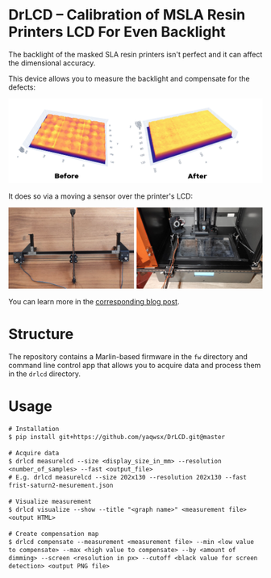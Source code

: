# DrLCD – Calibration of MSLA Resin Printers LCD For Even Backlight

The backlight of the masked SLA resin printers isn't perfect and it can affect
the dimensional accuracy.

This device allows you to measure the backlight and compensate for the defects:

![Illustration](assets/banner.png)

It does so via a moving a sensor over the printer's LCD:

![The device](assets/device.png)

You can learn more in the [corresponding blog
post](https://blog.honzamrazek.cz/2022/12/about-the-successful-quest-for-perfect-msla-printer-uv-backlight/).

# Structure

The repository contains a Marlin-based firmware in the `fw` directory and
command line control app that allows you to acquire data and process them in the
`drlcd` directory.

# Usage

```
# Installation
$ pip install git+https://github.com/yaqwsx/DrLCD.git@master

# Acquire data
$ drlcd measurelcd --size <display_size_in_mm> --resolution <number_of_samples> --fast <output_file>
# E.g. drlcd measurelcd --size 202x130 --resolution 202x130 --fast frist-saturn2-mesurement.json

# Visualize measurement
$ drlcd visualize --show --title "<graph name>" <measurement file> <output HTML>

# Create compensation map
$ drlcd compensate --measurement <measurement file> --min <low value to compensate> --max <high value to compensate> --by <amount of dimming> --screen <resolution in px> --cutoff <black value for screen detection> <output PNG file>
```

